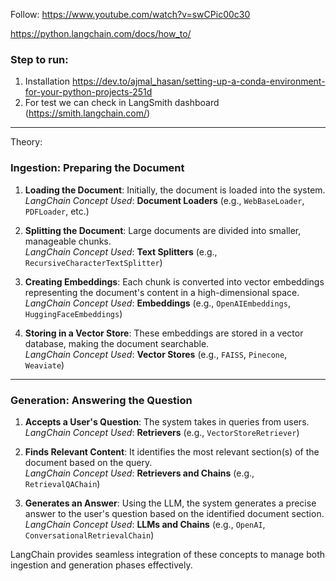 Follow:
https://www.youtube.com/watch?v=swCPic00c30

https://python.langchain.com/docs/how_to/


### Step to run:
1. Installation https://dev.to/ajmal_hasan/setting-up-a-conda-environment-for-your-python-projects-251d
2. For test we can check in LangSmith dashboard (https://smith.langchain.com/)

------------

Theory:

### **Ingestion: Preparing the Document**

1. **Loading the Document**: Initially, the document is loaded into the system.  
   *LangChain Concept Used*: **Document Loaders** (e.g., `WebBaseLoader`, `PDFLoader`, etc.)

2. **Splitting the Document**: Large documents are divided into smaller, manageable chunks.  
   *LangChain Concept Used*: **Text Splitters** (e.g., `RecursiveCharacterTextSplitter`)

3. **Creating Embeddings**: Each chunk is converted into vector embeddings representing the document's content in a high-dimensional space.  
   *LangChain Concept Used*: **Embeddings** (e.g., `OpenAIEmbeddings`, `HuggingFaceEmbeddings`)

4. **Storing in a Vector Store**: These embeddings are stored in a vector database, making the document searchable.  
   *LangChain Concept Used*: **Vector Stores** (e.g., `FAISS`, `Pinecone`, `Weaviate`)

---

### **Generation: Answering the Question**

1. **Accepts a User's Question**: The system takes in queries from users.  
   *LangChain Concept Used*: **Retrievers** (e.g., `VectorStoreRetriever`)

2. **Finds Relevant Content**: It identifies the most relevant section(s) of the document based on the query.  
   *LangChain Concept Used*: **Retrievers and Chains** (e.g., `RetrievalQAChain`)

3. **Generates an Answer**: Using the LLM, the system generates a precise answer to the user's question based on the identified document section.  
   *LangChain Concept Used*: **LLMs and Chains** (e.g., `OpenAI`, `ConversationalRetrievalChain`)  

LangChain provides seamless integration of these concepts to manage both ingestion and generation phases effectively.